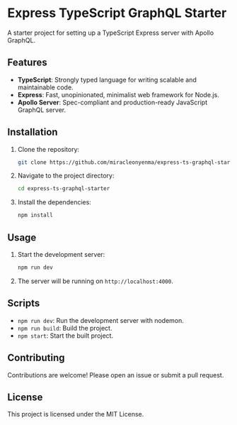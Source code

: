 # Express TypeScript GraphQL Starter

A starter project for setting up a TypeScript Express server with Apollo GraphQL.

## Features

- **TypeScript**: Strongly typed language for writing scalable and maintainable code.
- **Express**: Fast, unopinionated, minimalist web framework for Node.js.
- **Apollo Server**: Spec-compliant and production-ready JavaScript GraphQL server.

## Installation

1. Clone the repository:

    ```bash
    git clone https://github.com/miracleonyenma/express-ts-graphql-starter.git
    ```

2. Navigate to the project directory:

    ```bash
    cd express-ts-graphql-starter
    ```

3. Install the dependencies:

    ```bash
    npm install
    ```

## Usage

1. Start the development server:

    ```bash
    npm run dev
    ```

2. The server will be running on `http://localhost:4000`.

## Scripts

- `npm run dev`: Run the development server with nodemon.
- `npm run build`: Build the project.
- `npm start`: Start the built project.

## Contributing

Contributions are welcome! Please open an issue or submit a pull request.

## License

This project is licensed under the MIT License.
